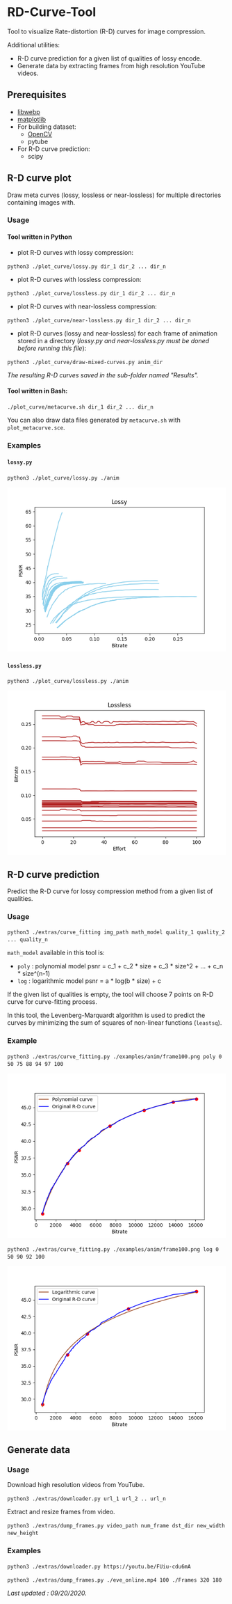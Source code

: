 # RD-Curve-Tool

Tool to visualize Rate-distortion (R-D) curves for image compression.

Additional utilities:
- R-D curve prediction for a given list of qualities of lossy encode.
- Generate data by extracting frames from high resolution YouTube videos.

## Prerequisites
- [libwebp](https://github.com/webmproject/libwebp)
- [matplotlib](https://matplotlib.org/users/installing.html)
- For building dataset:
    - [OpenCV](https://opencv.org)
    - pytube
- For R-D curve prediction:
    - scipy

## R-D curve plot

Draw meta curves (lossy, lossless or near-lossless) for multiple directories containing images with.

### Usage

#### Tool written in Python

- plot R-D curves with lossy compression:

`python3 ./plot_curve/lossy.py dir_1 dir_2 ... dir_n`

- plot R-D curves with lossless compression:

`python3 ./plot_curve/lossless.py dir_1 dir_2 ... dir_n`

- plot R-D curves with near-lossless compression:

`python3 ./plot_curve/near-lossless.py dir_1 dir_2 ... dir_n`

- plot R-D curves (lossy and near-lossless) for each frame of animation stored in a directory (*lossy.py and near-lossless.py must be doned before running this file*):

`python3 ./plot_curve/draw-mixed-curves.py anim_dir`

*The resulting R-D curves saved in the sub-folder named "Results".* 

#### Tool written in Bash:

`./plot_curve/metacurve.sh dir_1 dir_2 ... dir_n`

You can also draw data files generated by `metacurve.sh` with `plot_metacurve.sce`.

### Examples

#### `lossy.py`

`python3 ./plot_curve/lossy.py ./anim`

![Lossy example](/examples/lossy.png)

#### `lossless.py`

`python3 ./plot_curve/lossless.py ./anim`

![Lossless example](/examples/lossless.png)

## R-D curve prediction

Predict the R-D curve for lossy compression method from a given list of qualities. 

### Usage

`python3 ./extras/curve_fitting img_path math_model quality_1 quality_2 ... quality_n`

`math_model` available in this tool is:
- `poly` : polynomial model psnr = c_1 + c_2 * size + c_3 * size^2 + ... + c_n * size^(n-1)
- `log` : logarithmic model psnr = a * log(b * size) + c

If the given list of qualities is empty, the tool will choose 7 points on R-D curve for curve-fitting process.

In this tool, the Levenberg-Marquardt algorithm is used to predict the curves by minimizing the sum of squares of non-linear functions (`leastsq`).

### Example

`python3 ./extras/curve_fitting.py ./examples/anim/frame100.png poly 0 50 75 88 94 97 100`

![Poly model example](/examples/frame100curve_fit.png)

`python3 ./extras/curve_fitting.py ./examples/anim/frame100.png log 0 50 90 92 100`

![log model example](/examples/frame100curve_fit_log.png)
## Generate data

### Usage

Download high resolution videos from YouTube.

`python3 ./extras/downloader.py url_1 url_2 .. url_n`

Extract and resize frames from video.

`python3 ./extras/dump_frames.py video_path num_frame dst_dir new_width new_height`

### Examples

`python3 ./extras/downloader.py https://youtu.be/FUiu-cdu6mA`

`python3 ./extras/dump_frames.py ./eve_online.mp4 100 ./Frames 320 180`


*Last updated : 09/20/2020.*
